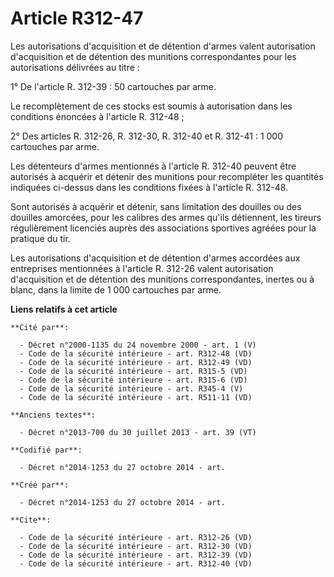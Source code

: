# Article R312-47

Les autorisations d'acquisition et de détention d'armes valent autorisation d'acquisition et de détention des munitions
correspondantes pour les autorisations délivrées au titre : 

1° De l'article R. 312-39 : 50 cartouches par arme. 

Le recomplètement de ces stocks est soumis à autorisation dans les conditions énoncées à l'article R. 312-48 ; 

2° Des articles R. 312-26, R. 312-30, R. 312-40 et R. 312-41 : 1 000 cartouches par arme. 

Les détenteurs d'armes mentionnés à l'article R. 312-40 peuvent être autorisés à acquérir et détenir des munitions pour
recompléter les quantités indiquées ci-dessus dans les conditions fixées à l'article R. 312-48. 

Sont autorisés à acquérir et détenir, sans limitation des douilles ou des douilles amorcées, pour les calibres des armes
qu'ils détiennent, les tireurs régulièrement licenciés auprès des associations sportives agréées pour la pratique du tir. 

Les autorisations d'acquisition et de détention d'armes accordées aux entreprises mentionnées à l'article R. 312-26 valent
autorisation d'acquisition et de détention des munitions correspondantes, inertes ou à blanc, dans la limite de 1 000
cartouches par arme.

**Liens relatifs à cet article**

	**Cité par**:

	  - Décret n°2000-1135 du 24 novembre 2000 - art. 1 (V)
	  - Code de la sécurité intérieure - art. R312-48 (VD)
	  - Code de la sécurité intérieure - art. R312-49 (VD)
	  - Code de la sécurité intérieure - art. R315-5 (VD)
	  - Code de la sécurité intérieure - art. R315-6 (VD)
	  - Code de la sécurité intérieure - art. R345-4 (V)
	  - Code de la sécurité intérieure - art. R511-11 (VD)

	**Anciens textes**:

	  - Décret n°2013-700 du 30 juillet 2013 - art. 39 (VT)

	**Codifié par**:

	  - Décret n°2014-1253 du 27 octobre 2014 - art.

	**Créé par**:

	  - Décret n°2014-1253 du 27 octobre 2014 - art.

	**Cite**:

	  - Code de la sécurité intérieure - art. R312-26 (VD)
	  - Code de la sécurité intérieure - art. R312-30 (VD)
	  - Code de la sécurité intérieure - art. R312-39 (VD)
	  - Code de la sécurité intérieure - art. R312-40 (VD)
